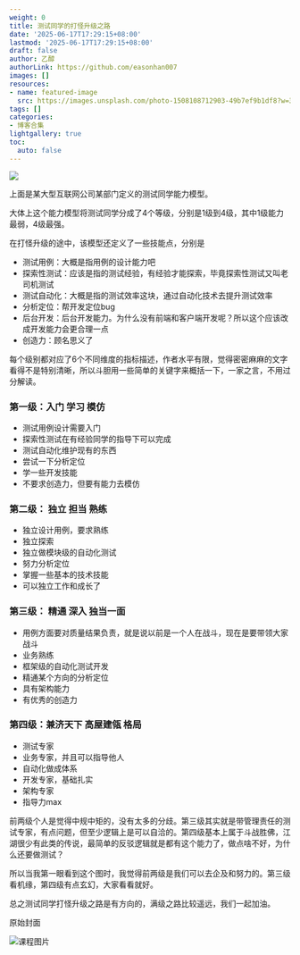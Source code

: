 ```yaml
---
weight: 0
title: 测试同学的打怪升级之路
date: '2025-06-17T17:29:15+08:00'
lastmod: '2025-06-17T17:29:15+08:00'
draft: false
author: 乙醇
authorLink: https://github.com/easonhan007
images: []
resources:
- name: featured-image
  src: https://images.unsplash.com/photo-1508108712903-49b7ef9b1df8?w=300
tags: []
categories:
- 博客合集
lightgallery: true
toc:
  auto: false
---
```




![](http://ww1.sinaimg.cn/large/726a2979gy1g2w09sf681j20m80jewg6.jpg)

上面是某大型互联网公司某部门定义的测试同学能力模型。

大体上这个能力模型将测试同学分成了4个等级，分别是1级到4级，其中1级能力最弱，4级最强。

在打怪升级的途中，该模型还定义了一些技能点，分别是

* 测试用例：大概是指用例的设计能力吧
* 探索性测试：应该是指的测试经验，有经验才能探索，毕竟探索性测试又叫老司机测试
* 测试自动化：大概是指的测试效率这块，通过自动化技术去提升测试效率
* 分析定位：帮开发定位bug
* 后台开发：后台开发能力。为什么没有前端和客户端开发呢？所以这个应该改成开发能力会更合理一点
* 创造力：顾名思义了

每个级别都对应了6个不同维度的指标描述，作者水平有限，觉得密密麻麻的文字看得不是特别清晰，所以斗胆用一些简单的关键字来概括一下，一家之言，不用过分解读。

### 第一级：入门 学习 模仿

* 测试用例设计需要入门
* 探索性测试在有经验同学的指导下可以完成
* 测试自动化维护现有的东西
* 尝试一下分析定位
* 学一些开发技能
* 不要求创造力，但要有能力去模仿

### 第二级： 独立 担当 熟练

* 独立设计用例，要求熟练
* 独立探索
* 独立做模块级的自动化测试
* 努力分析定位
* 掌握一些基本的技术技能
* 可以独立工作和成长了

### 第三级： 精通 深入 独当一面

* 用例方面要对质量结果负责，就是说以前是一个人在战斗，现在是要带领大家战斗
* 业务熟练
* 框架级的自动化测试开发
* 精通某个方向的分析定位
* 具有架构能力
* 有优秀的创造力

### 第四级：兼济天下 高屋建瓴 格局

* 测试专家
* 业务专家，并且可以指导他人
* 自动化做成体系
* 开发专家，基础扎实
* 架构专家
* 指导力max

前两级个人是觉得中规中矩的，没有太多的分歧。第三级其实就是带管理责任的测试专家，有点问题，但至少逻辑上是可以自洽的。第四级基本上属于斗战胜佛，江湖很少有此类的传说，最简单的反驳逻辑就是都有这个能力了，做点啥不好，为什么还要做测试？

所以当我第一眼看到这个图时，我觉得前两级是我们可以去企及和努力的。第三级看机缘，第四级有点玄幻，大家看看就好。

总之测试同学打怪升级之路是有方向的，满级之路比较遥远，我们一起加油。




原始封面

![课程图片](https://images.unsplash.com/photo-1508108712903-49b7ef9b1df8?w=300)

